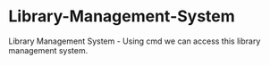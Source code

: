 # Library-Management-System
Library Management System - Using cmd we can access this library management system.
